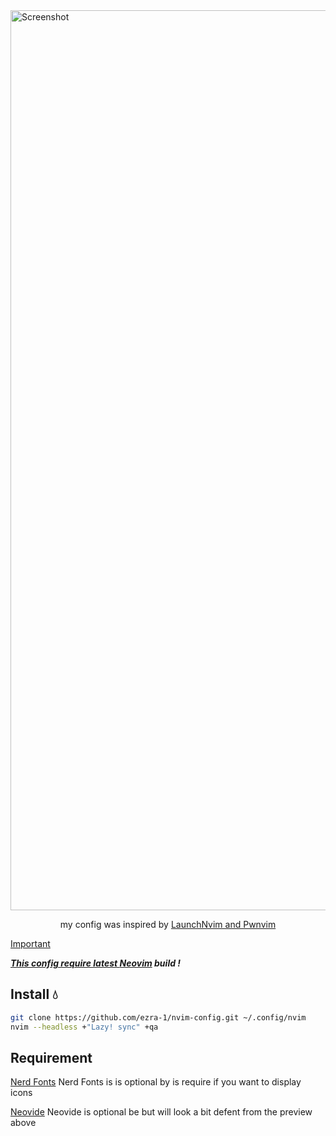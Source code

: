 <img width="1440" alt="Screenshot" src="https://drive.google.com/uc?id=131FfoKLZR8NLhL9ZqqyCFvezuychfpeJ">

<p align="center">
    my config was inspired by <a href="https://github.com/lunarVim/launch.nvim">LaunchNvim and Pwnvim
</p>

> [!IMPORTANT] 
> ***This config require latest [Neovim][Neovim] build !***

## Install 💧

```sh
git clone https://github.com/ezra-1/nvim-config.git ~/.config/nvim
nvim --headless +"Lazy! sync" +qa
```

## Requirement

[Nerd Fonts][NerdFonts] Nerd Fonts is is optional by is require if you want to display icons

[Neovide][Neovide] Neovide is optional be but will look a bit defent from the preview above

[Neovim]: https://github.com/neovim/neovim
[NerdFonts]: https://www.nerdfonts.com/font-downloads
[Neovide]: https://www.neovide.com
